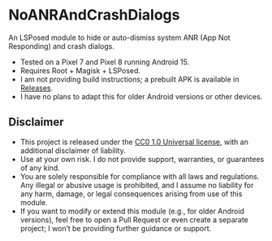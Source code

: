 # NoANRAndCrashDialogs

An LSPosed module to hide or auto-dismiss system ANR (App Not Responding) and crash dialogs.

- Tested on a Pixel 7 and Pixel 8 running Android 15.
- Requires Root + Magisk + LSPosed.
- I am not providing build instructions; a prebuilt APK is available in [Releases](https://github.com/diskree/NoANRAndCrashDialogs/releases).
- I have no plans to adapt this for older Android versions or other devices.

## Disclaimer
- This project is released under the [CC0 1.0 Universal license](https://creativecommons.org/publicdomain/zero/1.0/legalcode), with an additional disclaimer of liability.
- Use at your own risk. I do not provide support, warranties, or guarantees of any kind.
- You are solely responsible for compliance with all laws and regulations. Any illegal or abusive usage is prohibited, and I assume no liability for any harm, damage, or legal consequences arising from use of this module.
- If you want to modify or extend this module (e.g., for older Android versions), feel free to open a Pull Request or even create a separate project; I won’t be providing further guidance or support.
